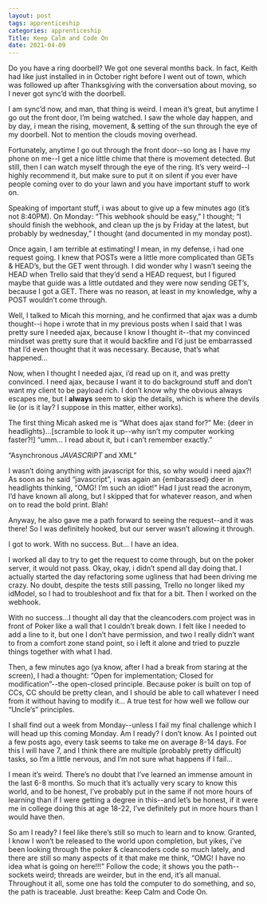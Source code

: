 ```yaml
---
layout: post 
tags: apprenticeship
categories: apprenticeship
Title: Keep Calm and Code On
date: 2021-04-09
---
```


Do you have a ring doorbell?  We got one several months back.  In fact, Keith had like just installed in in October right before I went out of town, which was followed up after Thanksgiving with the conversation about moving, so I never got sync’d with the doorbell.

I am sync’d now, and man, that thing is weird.  I mean it’s great, but anytime I go out the front door, I’m being watched.  I saw the whole day happen, and by day, i mean the rising, movement, & setting of the sun through the eye of my doorbell.  Not to mention the clouds moving overhead.  

Fortunately, anytime I go out through the front door--so long as I have my phone on me--I get a nice little chime that there is movement detected.  But still, then I can watch myself through the eye of the ring.  It’s very weird--I highly recommend it, but make sure to put it on silent if you ever have people coming over to do your lawn and you have important stuff to work on.  

Speaking of important stuff, i was about to give up a few minutes ago (it’s not 8:40PM).  On Monday: “This webhook should be easy,” I thought; “I should finish the webhook, and clean up the js by Friday at the latest, but probably by wednesday,” I thought (and documented in my monday post).

Once again, I am terrible at estimating!  I mean, in my defense, i had one request going.  I knew that POSTs were a little more complicated than GETs & HEAD’s, but the GET went through.  I did wonder why I wasn’t seeing the HEAD when Trello said that they’d send a HEAD request, but I figured maybe that guide was a little outdated and they were now sending GET’s, because I got a GET.  There was no reason, at least in my knowledge, why a POST wouldn’t come through.

Well, I talked to Micah this morning, and he confirmed that ajax was a dumb thought--i hope i wrote that in my previous posts when I said that I was pretty sure I needed ajax, because I know I thought it--that my convinced mindset was pretty sure that it would backfire and I’d just be embarrassed that I’d even thought that it was necessary.  Because, that’s what happened…

Now, when I thought I needed ajax, i’d read up on it, and was pretty convinced.  I need ajax, because I want it to do background stuff and don’t want my client to be payload rich.  I don’t know why the obvious always escapes me, but I **always** seem to skip the details, which is where the devils lie (or is it lay?  I suppose in this matter, either works).   

The first thing Micah asked me is “What does ajax stand for?”  Me: {deer in headlights}...[scramble to look it up--why isn’t my computer working faster?!] “umm… I read about it, but i can’t remember exactly.”

“Asynchronous *JAVASCRIPT* and XML”  

  I wasn’t doing anything with javascript for this, so why would i need ajax?!  As soon as he said “javascript”, i was again an {embarassed} deer in headlights thinking, “OMG! I’m such an idiot!”  Had I just read the acronym, I’d have known all along, but I skipped that for whatever reason, and when on to read the bold print.  Blah!

Anyway, he also gave me a path forward to seeing the request--and it was there!  So I was definitely hooked, but our server wasn’t allowing it through.

I got to work.  With no success.  But… I have an idea.  

I worked all day to try to get the request to come through, but on the poker server, it would not pass.  Okay, okay, i didn’t spend all day doing that.  I actually started the day refactoring some ugliness that had been driving me crazy.  No doubt, despite the tests still passing, Trello no longer liked my idModel, so I had to troubleshoot and fix that for a bit. Then I worked on the webhook.

With no success…I thought all day that the cleancoders.com project was in front of Poker like a wall that I couldn’t break down.  I felt like I needed to add a line to it, but one I don’t have permission, and two I really didn’t want to from a comfort zone stand point, so i left it alone and tried to puzzle things together with what I had.

Then, a few minutes ago (ya know, after I had a break from staring at the screen), I had a thought:  “Open for implementation; Closed for modification”--the open-closed principle.  Because poker is built on top of CCs, CC should be pretty clean, and I should be able to call whatever I need from it without having to modify it…  A true test for how well we follow our “Uncle’s” principles. 

I shall find out a week from Monday--unless I fail my final challenge which I will head up this coming Monday.   Am I ready?  I don’t know.  As I pointed out a few posts ago, every task seems to take me on average 8-14 days.  For this I will have 7, and I think there are multiple (probably pretty difficult) tasks, so I’m a little nervous, and I’m not sure what happens if I fail…

I mean it’s weird.  There’s no doubt that I’ve learned an immense amount in the last 6-8 months.  So much that it’s actually very scary to know this world, and to be honest, I’ve probably put in the same if not more hours of learning than if I were getting a degree in this--and let’s be honest, if it were me in college doing this at age 18-22, I’ve definitely put in more hours than I would have then.  

So am I ready?  I feel like there’s still so much to learn and to know.  Granted, I know I won’t be released to the world upon completion, but yikes, i’ve been looking through the poker & cleancoders code so much lately, and there are still so many aspects of it that make me think, “OMG! I have no idea what is going on here!!!”  Follow the code; it shows you the path--sockets weird; threads are weirder, but in the end, it’s all manual.  Throughout it all, some one has told the computer to do something, and so, the path is traceable.  Just breathe: Keep Calm and Code On.

